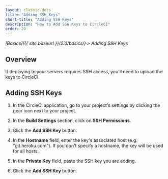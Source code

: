 ```yaml
---
layout: classic-docs
title: "Adding SSH Keys"
short-title: "Adding SSH Keys"
description: "How to Add SSH Keys to CircleCI"
order: 20
---
```


*[Basics]({{ site.baseurl }}/2.0/basics/) > Adding SSH Keys*

## Overview

If deploying to your servers requires SSH access,
you'll need to upload the keys to CircleCI.

## Adding SSH Keys

1. In the CircleCI application,
go to your project's settings
by clicking the gear icon next to your project.

2. In the **Build Settings** section,
click on **SSH Permissions**.

3. Click the **Add SSH Key** button.

4. In the **Hostname** field,
enter the key's associated host (e.g. "git.heroku.com").
If you don't specify a hostname,
the key will be used for all hosts.

5. In the **Private Key** field,
paste the SSH key
you are adding.

6. Click the **Add SSH Key** button.

